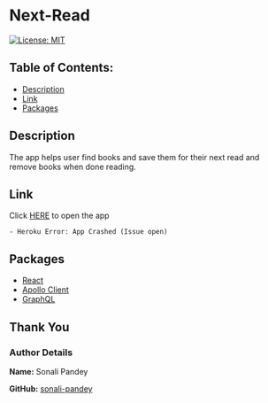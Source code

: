 # Next-Read
[![License: MIT](https://img.shields.io/badge/License-MIT-yellow.svg)](https://opensource.org/licenses/MIT)

## Table of Contents:

* [Description](#description)
* [Link](#link)
* [Packages](#packages)


## Description
The app helps user find books and save them for their next read and remove books when done reading.

## Link
Click [HERE](https://mysterious-fortress-58249.herokuapp.com/) to open the app

    - Heroku Error: App Crashed (Issue open)

## Packages
- [React](https://reactjs.org/)
- [Apollo Client](https://www.apollographql.com/docs/react/)
- [GraphQL](https://graphql.org/)

## Thank You
### Author Details
**Name:** Sonali Pandey

**GitHub:** [sonali-pandey](https://github.com/sonali-pandey)


